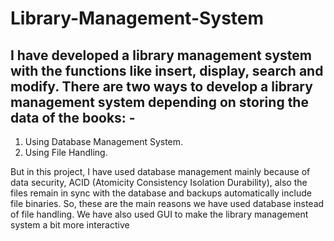 # Library-Management-System

## I have developed a library management system with the functions like insert, display, search and modify. There are two ways to develop a library management system depending on storing the data of the books: -
1.	Using Database Management System.
2.	Using File Handling.

But in this project, I have used database management mainly because of data security, ACID (Atomicity Consistency Isolation Durability), also the files remain in sync with the database and backups automatically include file binaries. So, these are the main reasons we have used database instead of file handling. We have also used GUI to make the library management system a bit more interactive 
 
